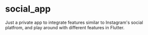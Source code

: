 # social_app

Just a private app to integrate features similar to Instagram's social platfrom, 
and play around with different features in Flutter.
